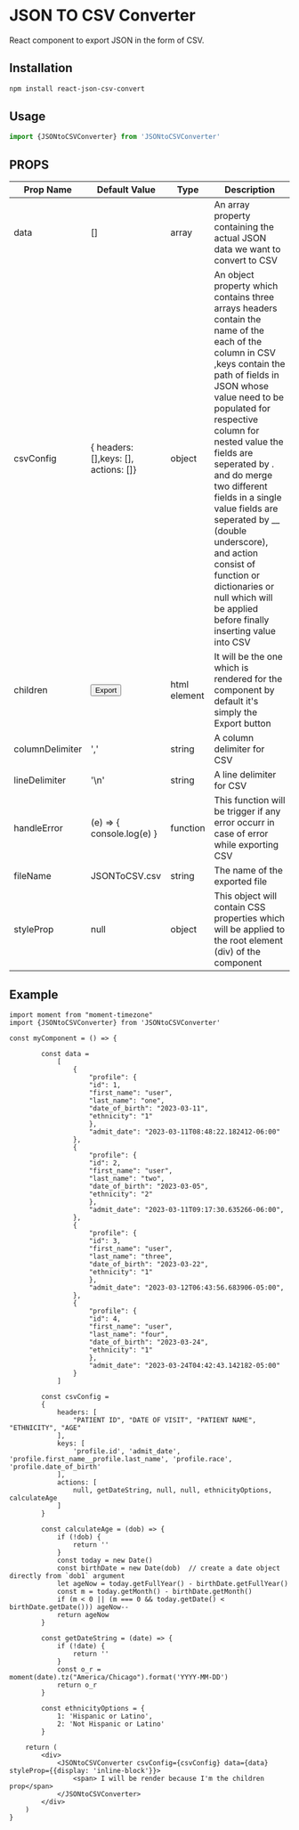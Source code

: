 # JSON TO CSV Converter

React component to export JSON in the form of CSV.

## Installation

```sh
npm install react-json-csv-convert
```

## Usage

```js
import {JSONtoCSVConverter} from 'JSONtoCSVConverter'
```
## PROPS

| Prop Name | Default Value | Type | Description |
|-----------|---------------|------|-------------|
| data     | []         | array | An array property containing the actual JSON data we want to convert to CSV   |
| csvConfig     | { headers: [],keys: [], actions: []} | object | An object property which contains three arrays headers contain the name of the each of the column in CSV ,keys contain the path of fields in JSON whose value need to be populated for respective column for nested value the fields are seperated by . and do merge two different fields in a single value fields are seperated by __ (double underscore), and action consist of function or dictionaries or null which will be applied before finally inserting value into CSV 
| children     | <button>Export</button> | html element | It will be the one which is rendered for the component by default it's simply the Export button |
| columnDelimiter     | ','            | string | A column delimiter for CSV |
| lineDelimiter     | '\n'            | string  | A line delimiter for CSV |
| handleError     | (e) => { console.log(e) } | function | This function will be trigger if any error occurr in case of error while exporting CSV |
| fileName | JSONToCSV.csv | string  | The name of the exported file |
| styleProp | null          | object  | This object will contain CSS properties which will be applied to the root element (div) of the component |
## Example

```reactjs
import moment from "moment-timezone"
import {JSONtoCSVConverter} from 'JSONtoCSVConverter'

const myComponent = () => {

        const data = 
            [
                {
                    "profile": {
                    "id": 1,
                    "first_name": "user",
                    "last_name": "one",
                    "date_of_birth": "2023-03-11",
                    "ethnicity": "1"
                    },
                    "admit_date": "2023-03-11T08:48:22.182412-06:00"
                },
                {
                    "profile": {
                    "id": 2,
                    "first_name": "user",
                    "last_name": "two",
                    "date_of_birth": "2023-03-05",
                    "ethnicity": "2"
                    },
                    "admit_date": "2023-03-11T09:17:30.635266-06:00",
                },
                {
                    "profile": {
                    "id": 3,
                    "first_name": "user",
                    "last_name": "three",
                    "date_of_birth": "2023-03-22",
                    "ethnicity": "1"
                    },
                    "admit_date": "2023-03-12T06:43:56.683906-05:00",
                },
                {
                    "profile": {
                    "id": 4,
                    "first_name": "user",
                    "last_name": "four",
                    "date_of_birth": "2023-03-24",
                    "ethnicity": "1"
                    },
                    "admit_date": "2023-03-24T04:42:43.142182-05:00"
                }
            ]

        const csvConfig = 
        {
            headers: [
                "PATIENT ID", "DATE OF VISIT", "PATIENT NAME", "ETHNICITY", "AGE"
            ],
            keys: [
                'profile.id', 'admit_date', 'profile.first_name__profile.last_name', 'profile.race', 'profile.date_of_birth'
            ],
            actions: [
                null, getDateString, null, null, ethnicityOptions, calculateAge
            ]
        }

        const calculateAge = (dob) => {
            if (!dob) {
                return ''
            }
            const today = new Date()
            const birthDate = new Date(dob)  // create a date object directly from `dob1` argument
            let ageNow = today.getFullYear() - birthDate.getFullYear()
            const m = today.getMonth() - birthDate.getMonth()
            if (m < 0 || (m === 0 && today.getDate() < birthDate.getDate())) ageNow--
            return ageNow
        }

        const getDateString = (date) => {
            if (!date) {
                return ''
            }
            const o_r = moment(date).tz("America/Chicago").format('YYYY-MM-DD')
            return o_r
        }

        const ethnicityOptions = {
            1: 'Hispanic or Latino',
            2: 'Not Hispanic or Latino'
        }

    return (
        <div>
            <JSONtoCSVConverter csvConfig={csvConfig} data={data} styleProp={{display: 'inline-block'}}>
                <span> I will be render because I'm the children prop</span>
            </JSONtoCSVConverter>
        </div>
    )
}
```
